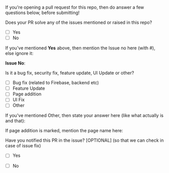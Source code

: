 If you're opening a pull request for this repo, then do answer a few questions below, before submitting!
<!-- To put a tick in the boxes below, use X (uppercase X) to mark -->

Does your PR solve any of the issues mentioned or raised in this repo?
  - [ ] Yes
  - [ ] No
  
If you've mentioned **Yes** above, then mention the Issue no here (with #), else ignore it:

**Issue No**: 

Is it a bug fix, security fix, feature update, UI Update or other?
  - [ ] Bug fix (related to Firebase, backend etc)
  - [ ] Feature Update
  - [ ] Page addition
  - [ ] UI Fix
  - [ ] Other
  
If you've mentioned Other, then state your answer here (like what actually is and that):
<!-- Like what it is actually below-->

If page addition is marked, mention the page name here:
<!-- Page name -->

Have you notified this PR in the issue? [OPTIONAL] (so that we can check in case of issue fix)
  - [ ] Yes
  - [ ] No


